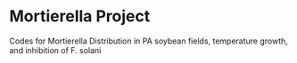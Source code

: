 # Mortierella Project
 Codes for Mortierella Distribution in PA soybean fields, temperature growth, and inhibition of F. solani
